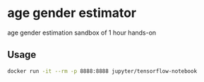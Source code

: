 # age gender estimator
age gender estimation sandbox of 1 hour hands-on

## Usage
```bash
docker run -it --rm -p 8888:8888 jupyter/tensorflow-notebook
```

